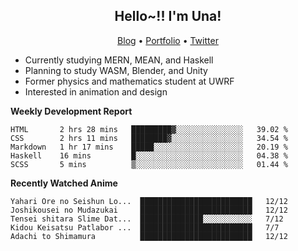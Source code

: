 <h2 align="center">
  Hello~!! I'm Una!
</h2>

<p align="center">
  <a href="https://anarchy.website/">Blog</a> &bull;
  <a href="https://una-ada.github.io/">Portfolio</a> &bull;
  <a href="https://twitter.com/unaxiii">Twitter</a>
</p>

- Currently studying MERN, MEAN, and Haskell
- Planning to study WASM, Blender, and Unity
- Former physics and mathematics student at UWRF
- Interested in animation and design

**Weekly Development Report**

<!--START_SECTION:waka-->
```text
HTML       2 hrs 28 mins   █████████▓░░░░░░░░░░░░░░░   39.02 % 
CSS        2 hrs 11 mins   ████████▓░░░░░░░░░░░░░░░░   34.54 % 
Markdown   1 hr 17 mins    █████░░░░░░░░░░░░░░░░░░░░   20.19 % 
Haskell    16 mins         █░░░░░░░░░░░░░░░░░░░░░░░░   04.38 % 
SCSS       5 mins          ▒░░░░░░░░░░░░░░░░░░░░░░░░   01.44 % 
```
<!--END_SECTION:waka-->

**Recently Watched Anime**

<!-- RECENT-ANIME:START -->

    Yahari Ore no Seishun Lo...  █████████████████████████   12/12
    Joshikousei no Mudazukai     █████████████████████████   12/12
    Tensei shitara Slime Dat...  ██████████████░░░░░░░░░░░   7/12
    Kidou Keisatsu Patlabor ...  █████████████████████████   7/7
    Adachi to Shimamura          █████████████████████████   12/12
<!-- RECENT-ANIME:END -->
